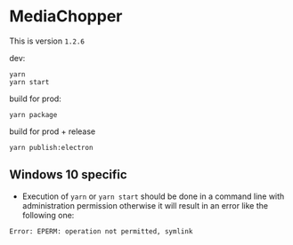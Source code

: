 # MediaChopper

This is version `1.2.6`

dev:

```
yarn
yarn start
```

build for prod:

```
yarn package
```

build for prod + release

```
yarn publish:electron
```

## Windows 10 specific

- Execution of `yarn` or `yarn start` should be done in a command line with
  administration permission otherwise it will result in an error like the
  following one:

`Error: EPERM: operation not permitted, symlink`
